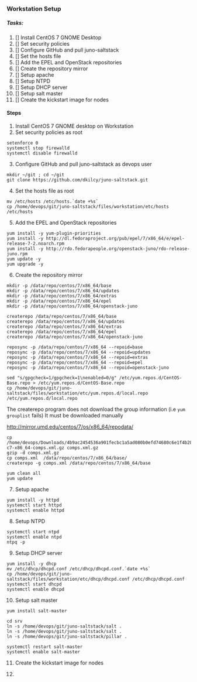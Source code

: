### Workstation Setup

##### Tasks:

  1. [] Install CentOS 7 GNOME Desktop
  2. [] Set security policies
  3. [] Configure GitHub and pull juno-saltstack
  4. [] Set the hosts file
  5. [] Add the EPEL and OpenStack repositories
  6. [] Create the repository mirror
  7. [] Setup apache
  8. [] Setup NTPD
  9. [] Setup DHCP server
  10. [] Setup salt master
  11. [] Create the kickstart image for nodes

#### Steps

1. Install CentOS 7 GNOME desktop on Workstation  
2. Set security policies as root
```
setenforce 0
systemctl stop firewalld
systemctl disable firewalld
```   
3. Configure GitHub and pull juno-saltstack as devops user
```
mkdir ~/git ; cd ~/git
git clone https://github.com/dkilcy/juno-saltstack.git
```   
4. Set the hosts file as root
```
mv /etc/hosts /etc/hosts.`date +%s`
cp /home/devops/git/juno-saltstack/files/workstation/etc/hosts /etc/hosts
```   
5. Add the EPEL and OpenStack repositories  
```
yum install -y yum-plugin-priorities
yum install -y http://dl.fedoraproject.org/pub/epel/7/x86_64/e/epel-release-7-2.noarch.rpm
yum install -y http://rdo.fedorapeople.org/openstack-juno/rdo-release-juno.rpm
yum update -y
yum upgrade -y
```   
6. Create the repository mirror  
```
mkdir -p /data/repo/centos/7/x86_64/base
mkdir -p /data/repo/centos/7/x86_64/updates
mkdir -p /data/repo/centos/7/x86_64/extras
mkdir -p /data/repo/centos/7/x86_64/epel
mkdir -p /data/repo/centos/7/x86_64/openstack-juno

createrepo /data/repo/centos/7/x86_64/base
createrepo /data/repo/centos/7/x86_64/updates
createrepo /data/repo/centos/7/x86_64/extras
createrepo /data/repo/centos/7/x86_64/epel
createrepo /data/repo/centos/7/x86_64/openstack-juno

reposync -p /data/repo/centos/7/x86_64 --repoid=base
reposync -p /data/repo/centos/7/x86_64 --repoid=updates
reposync -p /data/repo/centos/7/x86_64 --repoid=extras
reposync -p /data/repo/centos/7/x86_64 --repoid=epel
reposync -p /data/repo/centos/7/x86_64 --repoid=openstack-juno

sed "s/gpgcheck=1/gpgcheck=1\nenabled=0/g" /etc/yum.repos.d/CentOS-Base.repo > /etc/yum.repos.d/CentOS-Base.repo
cp /home/devops/git/juno-saltstack/files/workstation/etc/yum.repos.d/local.repo /etc/yum.repos.d/local.repo
```
The createrepo program does not download the group information (i.e `yum grouplist` fails)
It must be downloaded manually

http://mirror.umd.edu/centos/7/os/x86_64/repodata/


```
cp /home/devops/Downloads/4b9ac2454536a901fecbc1a5ad080b0efd74680c6e1f4b28fb2c7ff419872418-c7-x86_64-comps.xml.gz comps.xml.gz
gzip -d comps.xml.gz 
cp comps.xml  /data/repo/centos/7/x86_64/base/
createrepo -g comps.xml /data/repo/centos/7/x86_64/base

yum clean all
yum update
```

7. Setup apache  
```
yum install -y httpd
systemctl start httpd
systemctl enable httpd
```

8. Setup NTPD  
```
systemctl start ntpd
systemctl enable ntpd
ntpq -p
```

9. Setup DHCP server   
```
yum install -y dhcp
mv /etc/dhcp/dhcpd.conf /etc/dhcp/dhcpd.conf.`date +%s`
cp /home/devops/git/juno-saltstack/files/workstation/etc/dhcp/dhcpd.conf /etc/dhcp/dhcpd.conf
systemctl start dhcpd
systemctl enable dhcpd
```

10. Setup salt master  
```
yum install salt-master

cd srv
ln -s /home/devops/git/juno-saltstack/salt .
ln -s /home/devops/git/juno-saltstack/salt .
ln -s /home/devops/git/juno-saltstack/pillar .

systemctl restart salt-master
systemctl enable salt-master
```

11. Create the kickstart image for nodes  

12. 
